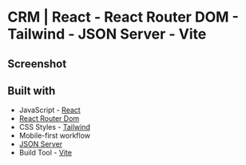 # CRM | React - React Router DOM - Tailwind - JSON Server - Vite

## Screenshot

<!-- ![](./screenshot.jpeg) -->

## Built with

- JavaScript - [React](https://es.react.dev/)
- [React Router Dom](https://reactrouter.com/en/main)
- CSS Styles - [Tailwind](https://tailwindcss.com/)
- Mobile-first workflow
- [JSON Server](https://github.com/typicode/json-server)
- Build Tool - [Vite](https://vitejs.dev)